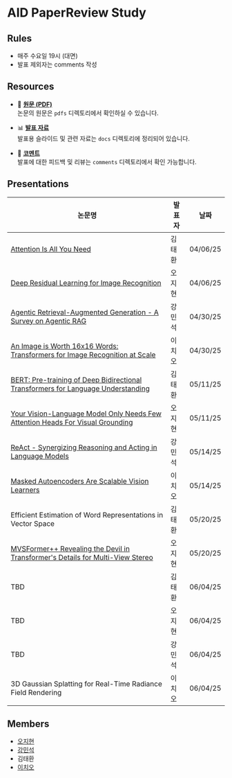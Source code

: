 # AID PaperReview Study

## Rules
- 매주 수요일 19시 (대면)
- 발표 제외자는 comments 작성 

## Resources
- 📄 **[원문 (PDF)](https://github.com/zeehy/AID_AI_PaperReview_Study/tree/main/pdfs)**  
  논문의 원문은 `pdfs` 디렉토리에서 확인하실 수 있습니다.

- 📊 **[발표 자료](https://github.com/zeehy/AID_AI_PaperReview_Study/tree/main/docs)**  
  발표용 슬라이드 및 관련 자료는 `docs` 디렉토리에 정리되어 있습니다.

- 💬 **[코멘트](https://github.com/zeehy/AID_AI_PaperReview_Study/tree/main/comments)**  
  발표에 대한 피드백 및 리뷰는 `comments` 디렉토리에서 확인 가능합니다.

## Presentations
| 논문명 | 발표자 | 날짜 | 
|--------|--------|--------|
| [Attention Is All You Need](https://github.com/zeehy/AID_AI_PaperReview_Study/blob/main/docs/Attention%20is%20All%20You%20Need_%EB%B0%9C%ED%91%9C%EC%9E%90%EB%A3%8C.pdf) | 김태환 | 04/06/25 | 
| [Deep Residual Learning for Image Recognition](https://github.com/zeehy/AID_AI_PaperReview_Study/blob/main/docs/Deep%20Residual%20Learning%20for%20Image%20Recognition.pdf) | 오지현 | 04/06/25 |
| [Agentic Retrieval-Augmented Generation - A Survey on Agentic RAG](https://github.com/zeehy/AID_AI_PaperReview_Study/blob/main/docs/Agentic%20Retrieval-Augmented%20Generation%20-%20A%20Survey%20on%20Agentic%20RAG.pdf) | 강민석 | 04/30/25 | 
| [An Image is Worth 16x16 Words: Transformers for Image Recognition at Scale](https://github.com/zeehy/AID_AI_PaperReview_Study/blob/main/docs/VIT.pdf) | 이치오 | 04/30/25 |
| [BERT: Pre-training of Deep Bidirectional Transformers for Language Understanding](https://github.com/zeehy/AID_AI_PaperReview_Study/blob/main/docs/Pre-training%20of%20Deep%20Bidirectional%20Transformers%20for%20Language%20Understanding.pdf) | 김태환 | 05/11/25 | 
| [Your Vision-Language Model Only Needs Few Attention Heads For Visual Grounding](https://github.com/zeehy/AID_AI_PaperReview_Study/blob/main/docs/Your%20Large%20Vision-Language%20Model%20Only%20Needs%20A%20Few%20Attention%20Heads%20For%20Visual%20Grounding_%EB%B0%9C%ED%91%9C%EC%9E%90%EB%A3%8C.pdf) | 오지현 | 05/11/25 |
| [ReAct - Synergizing Reasoning and Acting in Language Models](https://github.com/zeehy/AID_AI_PaperReview_Study/blob/main/docs/ReAct%20Synergizing%20Reasoning%20and%20Acting%20in%20Language%20Models.pdf) | 강민석 | 05/14/25 | 
| [Masked Autoencoders Are Scalable Vision Learners](https://github.com/zeehy/AID_AI_PaperReview_Study/blob/main/docs/Masked%20Autoencoders%20Are%20Scalable%20Vision%20Learners.pdf) | 이치오 | 05/14/25 |
| Efficient Estimation of Word Representations in Vector Space | 김태환 | 05/20/25 | 
| [MVSFormer++ Revealing the Devil in Transformer's Details for Multi-View Stereo](https://github.com/zeehy/AID_AI_PaperReview_Study/blob/main/docs/MVSFormer%2B%2B_%EB%B0%9C%ED%91%9C%EC%9E%90%EB%A3%8C.pdf) | 오지현 | 05/20/25 |
| TBD | 김태환 | 06/04/25 | 
| TBD | 오지현 | 06/04/25 |
| TBD | 강민석 | 06/04/25 | 
| 3D Gaussian Splatting for Real-Time Radiance Field Rendering | 이치오 | 06/04/25 |

## Members
- [오지현](https://github.com/zeehy)
- [강민석](https://github.com/myeolinmalchi)
- 김태환
- [이치오](https://github.com/cho104)
